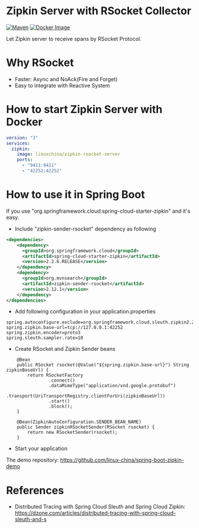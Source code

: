 Zipkin Server with RSocket Collector
====================================
[![Maven](https://img.shields.io/maven-central/v/org.mvnsearch/zipkin-sender-rsocket)](https://repo1.maven.org/maven2/org/mvnsearch/zipkin-sender-rsocket/)
[![Docker Image](https://img.shields.io/docker/v/linuxchina/zipkin-rsocket-server?label=Docker%20Image)](https://hub.docker.com/r/linuxchina/zipkin-rsocket-server)

Let Zipkin server to receive spans by RSocket Protocol.

# Why RSocket

* Faster: Async and NoAck(Fire and Forget)
* Easy to integrate with Reactive System

# How to start Zipkin Server with Docker

```yaml
version: "3"
services:
  zipkin:
    image: linuxchina/zipkin-rsocket-server
    ports:
      - "9411:9411"
      - "42252:42252"
```

# How to use it in Spring Boot

If you use "org.springframework.cloud:spring-cloud-starter-zipkin" and it's easy.

* Include "zipkin-sender-rsocket" dependency as following

```xml
<dependencies>
    <dependency>
      <groupId>org.springframework.cloud</groupId>
      <artifactId>spring-cloud-starter-zipkin</artifactId>
      <version>2.2.6.RELEASE</version>
    </dependency>
    <dependency>
      <groupId>org.mvnsearch</groupId>
      <artifactId>zipkin-sender-rsocket</artifactId>
      <version>2.12.1</version>
    </dependency>
</dependencies>
```

* Add following configuration in your application.properties

```
spring.autoconfigure.exclude=org.springframework.cloud.sleuth.zipkin2.ZipkinBackwardsCompatibilityAutoConfiguration
spring.zipkin.base-url=tcp://127.0.0.1:42252
spring.zipkin.encoder=proto3
spring.sleuth.sampler.rate=10
```

* Create RSocket and Zipkin Sender beans

```
    @Bean
    public RSocket rsocket(@Value("${spring.zipkin.base-url}") String zipkinBaseUrl) {
        return RSocketFactory
                .connect()
                .dataMimeType("application/vnd.google.protobuf")
                .transport(UriTransportRegistry.clientForUri(zipkinBaseUrl))
                .start()
                .block();
    }

    @Bean(ZipkinAutoConfiguration.SENDER_BEAN_NAME)
    public Sender zipkinRSocketSender(RSocket rsocket) {
        return new RSocketSender(rsocket);
    }
```

* Start your application

The demo repository: https://github.com/linux-china/spring-boot-zipkin-demo

# References

* Distributed Tracing with Spring Cloud Sleuth and Spring Cloud Zipkin: https://dzone.com/articles/distributed-tracing-with-spring-cloud-sleuth-and-s
